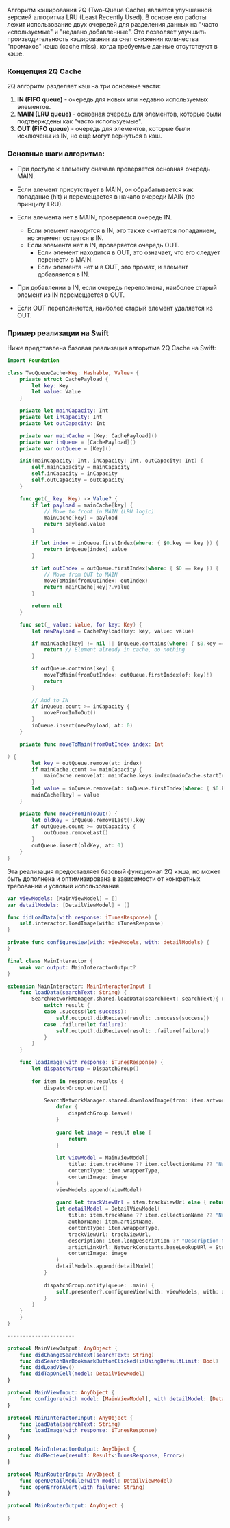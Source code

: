 Алгоритм кэширования 2Q (Two-Queue Cache) является улучшенной версией алгоритма LRU (Least Recently Used). В основе его работы лежит использование двух очередей для разделения данных на "часто используемые" и "недавно добавленные". Это позволяет улучшить производительность кэширования за счет снижения количества "промахов" кэша (cache miss), когда требуемые данные отсутствуют в кэше.

### Концепция 2Q Cache

2Q алгоритм разделяет кэш на три основные части:
1. **IN (FIFO queue)** - очередь для новых или недавно используемых элементов.
2. **MAIN (LRU queue)** - основная очередь для элементов, которые были подтверждены как "часто используемые".
3. **OUT (FIFO queue)** - очередь для элементов, которые были исключены из IN, но ещё могут вернуться в кэш.

### Основные шаги алгоритма:

- При доступе к элементу сначала проверяется основная очередь MAIN.
- Если элемент присутствует в MAIN, он обрабатывается как попадание (hit) и перемещается в начало очереди MAIN (по принципу LRU).
- Если элемента нет в MAIN, проверяется очередь IN.
  - Если элемент находится в IN, это также считается попаданием, но элемент остается в IN.
  - Если элемента нет в IN, проверяется очередь OUT.
    - Если элемент находится в OUT, это означает, что его следует перенести в MAIN.
    - Если элемента нет и в OUT, это промах, и элемент добавляется в IN.

- При добавлении в IN, если очередь переполнена, наиболее старый элемент из IN перемещается в OUT.
- Если OUT переполняется, наиболее старый элемент удаляется из OUT.

### Пример реализации на Swift

Ниже представлена базовая реализация алгоритма 2Q Cache на Swift:

```swift
import Foundation

class TwoQueueCache<Key: Hashable, Value> {
    private struct CachePayload {
        let key: Key
        let value: Value
    }

    private let mainCapacity: Int
    private let inCapacity: Int
    private let outCapacity: Int

    private var mainCache = [Key: CachePayload]()
    private var inQueue = [CachePayload]()
    private var outQueue = [Key]()

    init(mainCapacity: Int, inCapacity: Int, outCapacity: Int) {
        self.mainCapacity = mainCapacity
        self.inCapacity = inCapacity
        self.outCapacity = outCapacity
    }

    func get(_ key: Key) -> Value? {
        if let payload = mainCache[key] {
            // Move to front in MAIN (LRU logic)
            mainCache[key] = payload
            return payload.value
        }

        if let index = inQueue.firstIndex(where: { $0.key == key }) {
            return inQueue[index].value
        }

        if let outIndex = outQueue.firstIndex(where: { $0 == key }) {
            // Move from OUT to MAIN
            moveToMain(fromOutIndex: outIndex)
            return mainCache[key]?.value
        }

        return nil
    }

    func set(_ value: Value, for key: Key) {
        let newPayload = CachePayload(key: key, value: value)

        if mainCache[key] != nil || inQueue.contains(where: { $0.key == key }) {
            return // Element already in cache, do nothing
        }

        if outQueue.contains(key) {
            moveToMain(fromOutIndex: outQueue.firstIndex(of: key)!)
            return
        }

        // Add to IN
        if inQueue.count >= inCapacity {
            moveFromInToOut()
        }
        inQueue.insert(newPayload, at: 0)
    }

    private func moveToMain(fromOutIndex index: Int

) {
        let key = outQueue.remove(at: index)
        if mainCache.count >= mainCapacity {
            mainCache.remove(at: mainCache.keys.index(mainCache.startIndex, offsetBy: 0))
        }
        let value = inQueue.remove(at: inQueue.firstIndex(where: { $0.key == key })!)
        mainCache[key] = value
    }

    private func moveFromInToOut() {
        let oldKey = inQueue.removeLast().key
        if outQueue.count >= outCapacity {
            outQueue.removeLast()
        }
        outQueue.insert(oldKey, at: 0)
    }
}
```

Эта реализация предоставляет базовый функционал 2Q кэша, но может быть дополнена и оптимизирована в зависимости от конкретных требований и условий использования.

```Swift
var viewModels: [MainViewModel] = []
var detailModels: [DetailViewModel] = []

func didLoadData(with response: iTunesResponse) {
    self.interactor.loadImage(with: iTunesResponse)
}

private func configureView(with: viewModels, with: detailModels) {					self.view.configure(with: viewModels, with: detailModels)
}

final class MainInteractor {
    weak var output: MainInteractorOutput?
}

extension MainInteractor: MainInteractorInput {
    func loadData(searchText: String) {
        SearchNetworkManager.shared.loadData(searchText: searchText){ result in
            switch result {
            case .success(let success):
                self.output?.didRecieve(result: .success(success))
            case .failure(let failure):
                self.output?.didRecieve(result: .failure(failure))
            }
        }
    }

	func loadImage(with response: iTunesResponse) {
		let dispatchGroup = DispatchGroup()
        
        for item in response.results {
            dispatchGroup.enter()
            
            SearchNetworkManager.shared.downloadImage(from: item.artworkUrl100) { result in
                defer {
                    dispatchGroup.leave()
                }
                
                guard let image = result else {
                    return
                }
                
                let viewModel = MainViewModel(
                    title: item.trackName ?? item.collectionName ?? "Name N/F",
                    contentType: item.wrapperType,
                    contentImage: image
                )
                viewModels.append(viewModel)
                
                guard let trackViewUrl = item.trackViewUrl else { return }
                let detailModel = DetailViewModel(
                    title: item.trackName ?? item.collectionName ?? "Name N/F",
                    authorName: item.artistName,
                    contentType: item.wrapperType,
                    trackViewUrl: trackViewUrl,
                    description: item.longDescription ?? "Description N/F",
                    artictLinkUrl: NetworkConstants.baseLookupURl + String(item.artistId),
                    contentImage: image
                )
                detailModels.append(detailModel)
            }
            
            dispatchGroup.notify(queue: .main) {
                self.presenter?.configureView(with: viewModels, with: detailModels)
            }
        }
    }
	}
}

----------------------

protocol MainViewOutput: AnyObject {
    func didChangeSearchText(searchText: String)
    func didSearchBarBookmarkButtonClicked(isUsingDefaultLimit: Bool)
    func didLoadView()
    func didTapOnCell(model: DetailViewModel)
}

protocol MainViewInput: AnyObject {
    func configure(with model: [MainViewModel], with detailModel: [DetailViewModel])
}

protocol MainInteractorInput: AnyObject {
    func loadData(searchText: String)
    func loadImage(with response: iTunesResponse)
}

protocol MainInteractorOutput: AnyObject {
    func didRecieve(result: Result<iTunesResponse, Error>)
}

protocol MainRouterInput: AnyObject {
    func openDetailModule(with model: DetailViewModel)
    func openErrorAlert(with failure: String)
}

protocol MainRouterOutput: AnyObject {
    
}
```